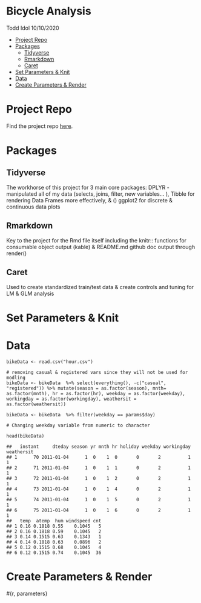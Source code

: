 Bicycle Analysis
================
Todd Idol
10/10/2020

-   [Project Repo](#project-repo)
-   [Packages](#packages)
    -   [Tidyverse](#tidyverse)
    -   [Rmarkdown](#rmarkdown)
    -   [Caret](#caret)
-   [Set Parameters & Knit](#set-parameters-knit)
-   [Data](#data)
-   [Create Parameters & Render](#create-parameters-render)

Project Repo
============

Find the project repo [here](https://github.com/tkidol/ST558-Project-2).

Packages
========

Tidyverse
---------

The workhorse of this project for 3 main core packages: DPLYR -
manipulated all of my data (selects, joins, filter, new variables… ),
Tibble for rendering Data Frames more effectively, & () ggplot2 for
discrete & continuous data plots

Rmarkdown
---------

Key to the project for the Rmd file itself including the knitr::
functions for consumable object output (kable) & README.md github doc
output through render()

Caret
-----

Used to create standardized train/test data & create controls and tuning
for LM & GLM analysis

Set Parameters & Knit
=====================

Data
====

    bikeData <- read.csv("hour.csv")

    # removing casual & registered vars since they will not be used for modling
    bikeData <- bikeData  %>% select(everything(), -c("casual", "registered")) %>% mutate(season = as.factor(season), mnth= as.factor(mnth), hr = as.factor(hr), weekday = as.factor(weekday), workingday = as.factor(workingday), weathersit = as.factor(weathersit))

    bikeData <- bikeData  %>% filter(weekday == params$day)

    # Changing weekday variable from numeric to character

    head(bikeData)

    ##   instant     dteday season yr mnth hr holiday weekday workingday weathersit
    ## 1      70 2011-01-04      1  0    1  0       0       2          1          1
    ## 2      71 2011-01-04      1  0    1  1       0       2          1          1
    ## 3      72 2011-01-04      1  0    1  2       0       2          1          1
    ## 4      73 2011-01-04      1  0    1  4       0       2          1          1
    ## 5      74 2011-01-04      1  0    1  5       0       2          1          1
    ## 6      75 2011-01-04      1  0    1  6       0       2          1          1
    ##   temp  atemp  hum windspeed cnt
    ## 1 0.16 0.1818 0.55    0.1045   5
    ## 2 0.16 0.1818 0.59    0.1045   2
    ## 3 0.14 0.1515 0.63    0.1343   1
    ## 4 0.14 0.1818 0.63    0.0896   2
    ## 5 0.12 0.1515 0.68    0.1045   4
    ## 6 0.12 0.1515 0.74    0.1045  36

Create Parameters & Render
==========================

\#{r, parameters}
